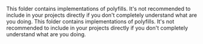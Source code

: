 This folder contains implementations of polyfills. It's not recommended to include in your projects directly if you don't completely understand what are you doing.
                                                                               This folder contains implementations of polyfills. It's not recommended to include in your projects directly if you don't completely understand what are you doing.
